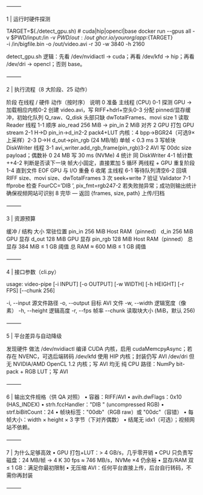 
⸻



1 | 运行时硬件探测

TARGET=$(./detect_gpu.sh)     # cuda|hip|opencl|base
docker run --gpus all -v $PWD/input:/in -v $PWD/out:/out \
           ghcr.io/yourorg/app:${TARGET} \
           -i /in/bigfile.bin -o /out/video.avi -r 30 -w 3840 -h 2160

detect_gpu.sh 逻辑：先看 /dev/nvidiactl → cuda；再看 /dev/kfd → hip；再看 /dev/dri → opencl；否则 base。

⸻

2 | 执行流程（8 大阶段、25 动作）

阶段	在线程 / 硬件	动作（按时序）	说明
0 准备	主线程 (CPU)	0-1 探测 GPU → 加载相应内核0-2 创建 video.avi，写 RIFF+hdrl+空头0-3 分配 pinned/显存缓冲，初始化队列 Q_raw、Q_disk	头部只缺 dwTotalFrames、movi size
1 读取	Reader 线程	1-1 顺序 aio_read 256 MiB → pin_in	2 MiB 对齐
2 GPU 打包	GPU stream	2-1 H→D pin_in→d_in2-2 pack4+LUT 内核：4 bpp→BGR24（可选9×上采样）2-3 D→H d_out→pin_rgb (24 MB/帧)	单帧 < 0.3 ms
3 写帧块	DiskWriter 线程	3-1 avi_writer.add_rgb_frame(pin_rgb)3-2 AVI 写 00dc size payload；偶数补 0	24 MB 写 30 ms (NVMe)
4 统计	同 DiskWriter	4-1 帧计数 ++4-2 判断是否读下一块	帧大小固定，直接累加
5 循环	两线程 + GPU	重复阶段 1-4 直到文件 EOF	GPU 与 I/O 重叠
6 收尾	主线程	6-1 等待队列清空6-2 回填 RIFF size、movi size、dwTotalFrames	3 次 seek+write
7 验证	Validator	7-1 ffprobe 检查 FourCC=’DIB ’, pix_fmt=rgb247-2 若失败抛异常；成功则输出统计	确保视频网站可识别
8 完毕	—	返回 {frames, size, path}	上传/归档


⸻

3 | 资源预算

缓冲 / 结构	大小	常驻位置
pin_in	256 MiB	Host RAM（pinned）
d_in	256 MiB	GPU 显存
d_out	128 MiB	GPU 显存
pin_rgb	128 MiB	Host RAM（pinned）
总显存	384 MiB	≤ 1 GB 阈值
总 RAM	≈ 600 MiB	≤ 1 GB 阈值


⸻

4 | 接口参数（cli.py）

usage: video-pipe [-i INPUT] [-o OUTPUT] [-w WIDTH] [-h HEIGHT] [-r FPS] [--chunk 256]

  -i, --input     源文件路径
  -o, --output    目标 AVI 文件
  -w, --width     逻辑宽度（像素）
  -h, --height    逻辑高度
  -r, --fps       帧率
  --chunk         读取块大小 (MiB，默认 256)


⸻

5 | 平台差异与自动降级

发现硬件	做法
/dev/nvidiactl	编译 CUDA 内核，启用 cudaMemcpyAsync；若存在 NVENC，可选后端转码
/dev/kfd	使用 HIP 内核；封装仍写 AVI
/dev/dri 但无 NVIDIA/AMD	OpenCL 1.2 内核；写 AVI
均无	纯 CPU 路径：NumPy bit-pack + RGB LUT；写 AVI


⸻

6 | 输出文件规格（供 QA 对照）
	•	容器：RIFF/AVI
	•	avih.dwFlags：0x10 (HAS_INDEX)
	•	strh.fccHandler："DIB " (uncompressed RGB)
	•	strf.biBitCount：24
	•	帧块标签："00db"（RGB raw）或 "00dc"（容错）
	•	每帧大小：width × height × 3 字节（下对齐偶数）
	•	结尾无 idx1（可选）；视频网站不依赖。

⸻

7 | 为什么足够高效
	•	GPU 打包+LUT：> 4 GB/s，几乎零开销
	•	CPU 只负责写磁盘：24 MB/帧 → 4 K 30 fps ≈ 746 MB/s，NVMe ×4 仍余裕
	•	显存/RAM 双 ≤ 1 GB：满足你最初限制
	•	无压缩 AVI：任何平台直接上传，后台自行转码，不需你再封装

⸻
